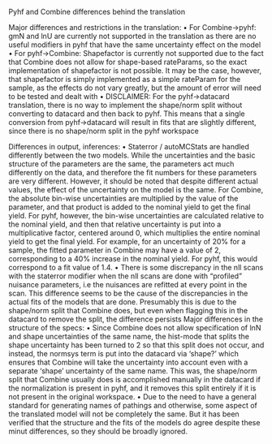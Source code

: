 Pyhf and Combine differences behind the translation

Major differences and restrictions in the translation:
•	For Combine->pyhf: gmN and lnU are currently not supported in the translation as there are no useful modifiers in pyhf that have the same uncertainty effect on the model
•	For pyhf->Combine: Shapefactor is currently not supported due to the fact that Combine does not allow for shape-based rateParams, so the exact implementation of shapefactor is not possible. It may be the case, however, that shapefactor is simply implemented as a simple rateParam for the sample, as the effects do not vary greatly, but the amount of error will need to be tested and dealt with
•	DISCLAIMER: For the pyhf->datacard translation, there is no way to implement the shape/norm split without converting to datacard and then back to pyhf. This means that a single conversion from pyhf->datacard will result in fits that are slightly different, since there is no shape/norm split in the pyhf workspace

Differences in output, inferences:
•	Staterror / autoMCStats are handled differently between the two models. While the uncertainties and the basic structure of the parameters are the same, the parameters act much differently on the data, and therefore the fit numbers for these parameters are very different. However, it should be noted that despite different actual values, the effect of the uncertainty on the model is the same. For Combine, the absolute bin-wise uncertainties are multiplied by the value of the parameter, and that product is added to the nominal yield to get the final yield. For pyhf, however, the bin-wise uncertainties are calculated relative to the nominal yield, and then that relative uncertainty is put into a multiplicative factor, centered around 0, which multiplies the entire nominal yield to get the final yield. For example, for an uncertainty of 20% for a sample, the fitted parameter in Combine may have a value of 2, corresponding to a 40% increase in the nominal yield. For pyhf, this would correspond to a fit value of 1.4.
•	There is some discrepancy in the nll scans with the staterror modifier when the nll scans are done with “profiled” nuisance parameters, i.e the nuisances are refitted at every point in the scan. This difference seems to be the cause of the discrepancies in the actual fits of the models that are done. Presumably this is due to the shape/norm split that Combine does, but even when flagging this in the datacard to remove the split, the difference persists
Major differences in the structure of the specs:
•	Since Combine does not allow specification of lnN and shape uncertainties of the same name, the hist-mode that splits the shape uncertainty has been turned to 2 so that this split does not occur, and instead, the normsys term is put into the datacard via ‘shape?’ which ensures that Combine will take the uncertainty into account even with a separate ‘shape’ uncertainty of the same name. This was, the shape/norm split that Combine usually does is accomplished manually in the datacard if the normalization is present in pyhf, and it removes this split entirely if it is not present in the original workspace.
•	Due to the need to have a general standard for generating names of pathings and otherwise, some aspect of the translated model will not be completely the same. But it has been verified that the structure and the fits of the models do agree despite these minut differences, so they should be broadly ignored. 
